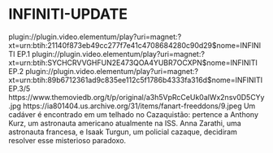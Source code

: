 # INFINITI-UPDATE

<item>
<title>[COLOR silver][B] INFINITI - MINISÉRIE [/COLOR][/B][COLOR yellow]  FULL HD  [B][/COLOR][/B]</title>
<link>plugin://plugin.video.elementum/play?uri=magnet:?xt=urn:btih:21140f873eb49cc277f7e41c4708684280c90d29$nome=INFINITI EP.1</link>
<link>plugin://plugin.video.elementum/play?uri=magnet:?xt=urn:btih:SYCHCRVVGHFUN2E473QOA4YUBR7OCXPN$nome=INFINITI EP.2</link>
<link>plugin://plugin.video.elementum/play?uri=magnet:?xt=urn:btih:89b6712361ad9c835ee112c5f1786b4333fa316d$nome=INFINITI EP.3/5</link>
<thumbnail>https://www.themoviedb.org/t/p/original/a3h5VpRcCeUk0alWx2nsv0D5CYy.jpg</thumbnail>
<fanart>https://ia801404.us.archive.org/31/items/fanart-freeddons/9.jpeg</fanart>
<info>Um cadáver é encontrado em um telhado no Cazaquistão: pertence a Anthony Kurz, um astronauta americano atualmente na ISS. Anna Zarathi, uma astronauta francesa, e Isaak Turgun, um policial cazaque, decidiram resolver esse misterioso paradoxo.</info>
</item>
